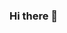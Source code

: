 ### Hi there 👋

<!--
**devmehta787/devmehta787** is a ✨ _special_ ✨ repository because its `README.md` (this file) appears on your GitHub profile.

- ⚡ I write at https://devmehta787.github.io
- 💻 Learning to code
-->
